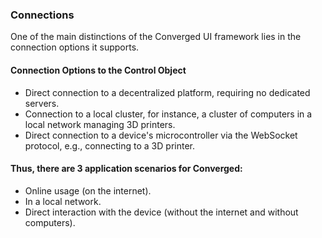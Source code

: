 ### Connections

One of the main distinctions of the Converged UI framework lies in the connection options it supports.

#### Connection Options to the Control Object
- Direct connection to a decentralized platform, requiring no dedicated servers.
- Connection to a local cluster, for instance, a cluster of computers in a local network managing 3D printers.
- Direct connection to a device's microcontroller via the WebSocket protocol, e.g., connecting to a 3D printer.

#### Thus, there are 3 application scenarios for Converged:
- Online usage (on the internet).
- In a local network.
- Direct interaction with the device (without the internet and without computers).

